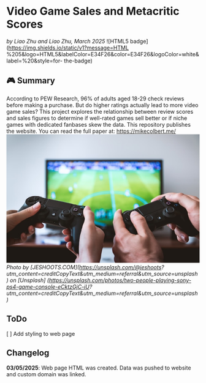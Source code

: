 # Video Game Sales and Metacritic Scores
_by Liao Zhu and Liao Zhu, March 2025_
![HTML5 badge](https://img.shields.io/static/v1?message=HTML
%205&logo=HTML5&labelColor=E34F26&color=E34F26&logoColor=white&label=%20&style=for-
the-badge)
## :video_game: Summary
According to PEW Research, 96% of adults aged 18-29 check reviews before making a
purchase. But do higher ratings actually lead to more video game sales? This
project explores the relationship between review scores and sales figures to
determine if well-rated games sell better or if niche games with dedicated fanbases
skew the data.
This repository publishes the website. You can read the full paper at:
https://mikecolbert.me/
![Two people playing video games](jeshoots-com-eCktzGjC-iU-unsplash.jpg)
_Photo by [JESHOOTS.COM](https://unsplash.com/@jeshoots?
utm_content=creditCopyText&utm_medium=referral&utm_source=unsplash) on [Unsplash]
(https://unsplash.com/photos/two-people-playing-sony-ps4-game-console-eCktzGjC-iU?
utm_content=creditCopyText&utm_medium=referral&utm_source=unsplash)_
## ToDo
[ ] Add styling to web page
## Changelog
**03/05/2025**: Web page HTML was created. Data was pushed to website and custom
domain was linked.
